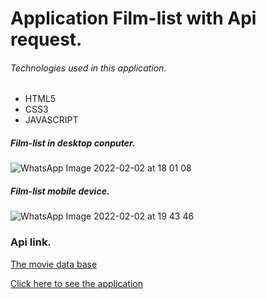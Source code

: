 # Application Film-list with Api request.

###### Technologies used in this application.

* HTML5
* CSS3
* JAVASCRIPT

##### Film-list in desktop conputer.

![WhatsApp Image 2022-02-02 at 18 01 08](https://user-images.githubusercontent.com/62466598/152248881-6ddeba68-6944-4653-8630-caf30878ff0d.jpeg)

##### Film-list mobile device.

![WhatsApp Image 2022-02-02 at 19 43 46](https://user-images.githubusercontent.com/62466598/152251022-8ad308a9-ee56-4f2b-9795-aef74f47af3a.jpeg)



### Api link.

[The movie data base](https://www.themoviedb.org/)

[Click here to see the application](https://reinaldomantovani.github.io/Film-list/)
